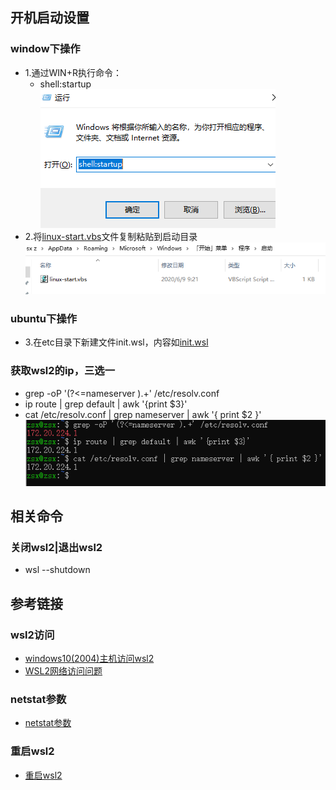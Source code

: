 ## 开机启动设置

### window下操作
* 1.通过WIN+R执行命令：
    * shell:startup
![](../img/wsl2/wsl2-01.jpg)
* 2.将[linux-start.vbs](../shell/wsl2/startup/linux-start.vbs)文件复制粘贴到启动目录
![](../img/wsl2/wsl2-02.jpg)

### ubuntu下操作
* 3.在etc目录下新建文件init.wsl，内容如[init.wsl](../shell/wsl2/startup/init.wsl)

### 获取wsl2的ip，三选一
* grep -oP '(?<=nameserver ).+' /etc/resolv.conf
* ip route | grep default | awk '{print $3}'
* cat /etc/resolv.conf | grep nameserver | awk '{ print $2 }'
![](../img/wsl2/wsl2-03.jpg)

## 相关命令
### 关闭wsl2|退出wsl2
* wsl --shutdown

## 参考链接

### wsl2访问
* [windows10(2004)主机访问wsl2](https://my.oschina.net/u/2473610/blog/4308035)
* [WSL2网络访问问题](https://lengthmin.me/posts/wsl2-network-tricks/)

### netstat参数
* [netstat参数](https://9oelm.github.io/2018-05-06--Listening,-Established,-Close_wait-and-Time_wait-in-netstat/)

### 重启wsl2
* [重启wsl2](https://www.hdboy.top/show/35)